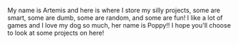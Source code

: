 My name is Artemis and here is where I store my silly projects, some are smart, some are dumb, some are random, and some are fun! I like a lot of games and I love my dog so much, her name is Poppy!! I hope you'll choose to look at some projects on here!

<!---
Artemis-Cassini/Artemis-Cassini is a ✨ special ✨ repository because its `README.md` (this file) appears on your GitHub profile.
You can click the Preview link to take a look at your changes.
--->
